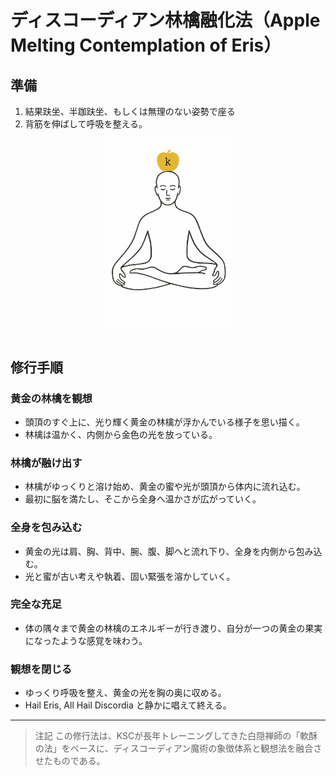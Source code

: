 # ディスコーディアン林檎融化法（Apple Melting Contemplation of Eris）

## 準備
1. 結果趺坐、半跏趺坐、もしくは無理のない姿勢で座る
2. 背筋を伸ばして呼吸を整える。

<div align="center">
<img src="Eris-nanso-k.png" width="200">
</div>
<br>

## 修行手順

### 黄金の林檎を観想
- 頭頂のすぐ上に、光り輝く黄金の林檎が浮かんでいる様子を思い描く。
- 林檎は温かく、内側から金色の光を放っている。

### 林檎が融け出す
- 林檎がゆっくりと溶け始め、黄金の蜜や光が頭頂から体内に流れ込む。
- 最初に脳を満たし、そこから全身へ温かさが広がっていく。

### 全身を包み込む
- 黄金の光は肩、胸、背中、腕、腹、脚へと流れ下り、全身を内側から包み込む。
- 光と蜜が古い考えや執着、固い緊張を溶かしていく。

### 完全な充足
- 体の隅々まで黄金の林檎のエネルギーが行き渡り、自分が一つの黄金の果実になったような感覚を味わう。

### 観想を閉じる
- ゆっくり呼吸を整え、黄金の光を胸の奥に収める。
- Hail Eris, All Hail Discordia と静かに唱えて終える。

---

>注記
>この修行法は、KSCが長年トレーニングしてきた白隠禅師の「軟酥の法」をベースに、ディスコーディアン魔術の象徴体系と観想法を融合させたものである。
